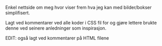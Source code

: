 <p>Enkel nettside om meg hvor viser frem hva jeg kan med bilder/bokser simplifisert.</p>

<p>Lagt ved kommentarer ved alle koder i CSS fil for og gjøre lettere brukte denne ved seinere anledninger som inspirasjon.</p>

<p>EDIT: også lagt ved kommentarer på HTML filene</p>
